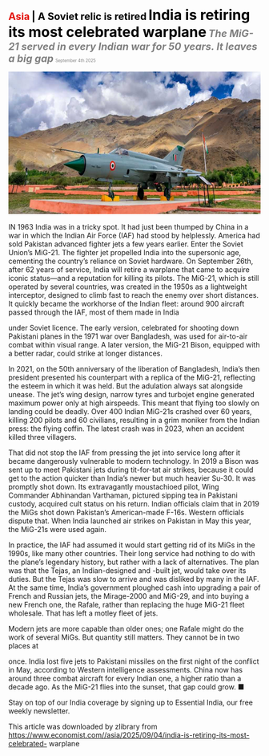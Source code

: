 <span style="color:#E3120B; font-size:14.9pt; font-weight:bold;">Asia</span> <span style="color:#000000; font-size:14.9pt; font-weight:bold;">| A Soviet relic is retired</span>
<span style="color:#000000; font-size:21.0pt; font-weight:bold;">India is retiring its most celebrated warplane</span>
<span style="color:#808080; font-size:14.9pt; font-weight:bold; font-style:italic;">The MiG-21 served in every Indian war for 50 years. It leaves a big gap</span>
<span style="color:#808080; font-size:6.2pt;">September 4th 2025</span>

![](../images/024_India_is_retiring_its_most_celebrated_warplane/p0105_img01.jpeg)

IN 1963 India was in a tricky spot. It had just been thumped by China in a war in which the Indian Air Force (IAF) had stood by helplessly. America had sold Pakistan advanced fighter jets a few years earlier. Enter the Soviet Union’s MiG-21. The fighter jet propelled India into the supersonic age, cementing the country’s reliance on Soviet hardware. On September 26th, after 62 years of service, India will retire a warplane that came to acquire iconic status—and a reputation for killing its pilots. The MiG-21, which is still operated by several countries, was created in the 1950s as a lightweight interceptor, designed to climb fast to reach the enemy over short distances. It quickly became the workhorse of the Indian fleet: around 900 aircraft passed through the IAF, most of them made in India

under Soviet licence. The early version, celebrated for shooting down Pakistani planes in the 1971 war over Bangladesh, was used for air-to-air combat within visual range. A later version, the MiG-21 Bison, equipped with a better radar, could strike at longer distances.

In 2021, on the 50th anniversary of the liberation of Bangladesh, India’s then president presented his counterpart with a replica of the MiG-21, reflecting the esteem in which it was held. But the adulation always sat alongside unease. The jet’s wing design, narrow tyres and turbojet engine generated maximum power only at high airspeeds. This meant that flying too slowly on landing could be deadly. Over 400 Indian MiG-21s crashed over 60 years, killing 200 pilots and 60 civilians, resulting in a grim moniker from the Indian press: the flying coffin. The latest crash was in 2023, when an accident killed three villagers.

That did not stop the IAF from pressing the jet into service long after it became dangerously vulnerable to modern technology. In 2019 a Bison was sent up to meet Pakistani jets during tit-for-tat air strikes, because it could get to the action quicker than India’s newer but much heavier Su-30. It was promptly shot down. Its extravagantly moustachioed pilot, Wing Commander Abhinandan Varthaman, pictured sipping tea in Pakistani custody, acquired cult status on his return. Indian officials claim that in 2019 the MiGs shot down Pakistan’s American-made F-16s. Western officials dispute that. When India launched air strikes on Pakistan in May this year, the MiG-21s were used again.

In practice, the IAF had assumed it would start getting rid of its MiGs in the 1990s, like many other countries. Their long service had nothing to do with the plane’s legendary history, but rather with a lack of alternatives. The plan was that the Tejas, an Indian-designed and -built jet, would take over its duties. But the Tejas was slow to arrive and was disliked by many in the IAF. At the same time, India’s government ploughed cash into upgrading a pair of French and Russian jets, the Mirage-2000 and MiG-29, and into buying a new French one, the Rafale, rather than replacing the huge MiG-21 fleet wholesale. That has left a motley fleet of jets.

Modern jets are more capable than older ones; one Rafale might do the work of several MiGs. But quantity still matters. They cannot be in two places at

once. India lost five jets to Pakistani missiles on the first night of the conflict in May, according to Western intelligence assessments. China now has around three combat aircraft for every Indian one, a higher ratio than a decade ago. As the MiG-21 flies into the sunset, that gap could grow. ■

Stay on top of our India coverage by signing up to Essential India, our free weekly newsletter.

This article was downloaded by zlibrary from https://www.economist.com//asia/2025/09/04/india-is-retiring-its-most-celebrated- warplane